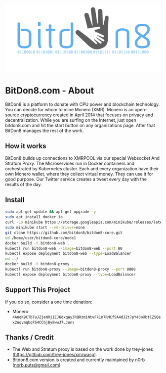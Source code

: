 <p align="center">
  <img src="bitdon8-final.png" />
</p>

# BitDon8.com - About

BitDon8 is a platform to donate with CPU power and blockchain technology. You can decide for whom to mine Monero (XMR). Monero is an open-source cryptocurrency created in April 2014 that focuses on privacy and decentralization. While you are surfing on the Internet, just open bitdon8.com and hit the start button on any organizations page. After that BitDon8 manages the rest of the work.

## How it works

BitDon8 builds up connections to XMRPOOL via our special Websocket And Stratum Proxy. The Microservices run in Docker containers and orchestrated by Kubernetes cluster. Each and every organization have their own Monero wallet, where they collect virtual money. They can use it for good purpose. Our Twitter service creates a tweet every day with the results of the day.

## Install 

```bash
sudo apt-get update && apt-get upgrade -y
sudo apt install docker.io
curl -Lo minikube https://storage.googleapis.com/minikube/releases/latest/minikube-darwin-amd64 && chmod +x minikube && sudo mv minikube /usr/local/bin
sudo minikube start --vm-driver=none
git clone https://github.com/bitdon8/bitdon8-core.git
cd /home/user/bitdon8-core/node1
docker build -t bitdon8-web .
kubectl run bitdon8-web --image=bitdon8-web --port 80
kubectl expose deployment bitdon8-web --type=LoadBalancer
cd ../
docker build -t bitdon8-proxy .
kubectl run bitdon8-proxy --image=bitdon8-proxy --port 8888
kubectl expose deployment bitdon8-proxy --type=LoadBalancer
```

## Support This Project

If you do so, consider a one time donation:

* Monero: `4AnqK9CTbTuJZjeNRjiEJ6dxqWy3RQRzmiNtvFk1n7RMCfSA4dJ2t7pY43oXbtCZSQex2uqvmqbqFS4CCGjByEwwJ7LJuns`

## Thanks / Credit

* The Web and Stratum proxy is based on the work done by trey-jones (https://github.com/trey-jones/xmrwasp).
* Bitdon8.com version is created and currently maintained by n0rb (norb.puts@gmail.com)
